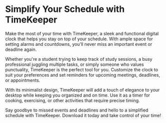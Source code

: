 <!--font:Open Sans-->

# Simplify Your Schedule with TimeKeeper

Make the most of your time with TimeKeeper, a sleek and functional digital clock that helps you stay on top of your schedule. With ample space for setting alarms and countdowns, you'll never miss an important event or deadline again.

Whether you're a student trying to keep track of study sessions, a busy professional juggling multiple tasks, or simply someone who values punctuality, TimeKeeper is the perfect tool for you. Customize the clock to suit your preferences and set reminders for upcoming meetings, deadlines, or appointments.

With its minimalist design, TimeKeeper will add a touch of elegance to your desktop while keeping you organized and on time. Use it as a timer for cooking, exercising, or other activities that require precise timing.

Say goodbye to missed events and deadlines and hello to a simplified schedule with TimeKeeper. Download it today and take control of your time!

<!--

Write me markdown content of website with wallpaper:

"A wallpaper featuring a simple graphic of a digital clock or timer, with space for setting alarms and countdowns."

The header of the page should not be copy of the text but rather a real content of the website which is using this wallpaper.


---


# TimeKeeper - Your Personal Digital Clock and Timer

Decorate your desktop with our sleek and functional wallpaper featuring a simple graphic of a digital clock or timer. With plenty of space for setting alarms and countdowns, you'll never miss an important event or deadline again.

Whether you're a student trying to keep track of study sessions, a professional juggling multiple tasks, or simply someone who values punctuality, TimeKeeper has got you covered. Customize the wallpaper to suit your preferences and stay on top of your schedule with ease.

Download TimeKeeper today and take control of your time!


---


Heading is too long, rewrite whole content.


---


# TimeKeeper - Simplify Your Schedule

Make the most of your time with TimeKeeper, a sleek and functional wallpaper featuring a simple graphic of a digital clock or timer. With ample space for setting alarms and countdowns, you'll never miss an important event or deadline again.

Whether you're a student trying to keep track of study sessions, a busy professional juggling multiple tasks, or simply someone who values punctuality, TimeKeeper is the perfect tool for you. Customize the wallpaper to suit your preferences and stay on top of your schedule with ease.

With TimeKeeper, you can set reminders for upcoming meetings, deadlines, or appointments. You can also use it as a timer for cooking, exercising, or other activities that require precise timing. Plus, its minimalist design will add a touch of elegance to your desktop.

Download TimeKeeper today and simplify your schedule!


---


Heading is too long, rewrite whole content.


---


# TimeKeeper - Simplify Your Schedule with a Sleek Digital Clock Wallpaper

Stay on top of your schedule with TimeKeeper, the perfect tool for students, professionals, and anyone who values punctuality. Our sleek digital clock wallpaper features a simple graphic of a clock or timer with ample space for setting alarms and countdowns.

Customize the wallpaper to suit your preferences and set reminders for upcoming meetings, deadlines, or appointments. You can also use it as a timer for cooking, exercising, or other activities that require precise timing.

With its minimalist design, TimeKeeper will add a touch of elegance to your desktop while keeping you organized and on time. Say goodbye to missed events and deadlines and hello to a simplified schedule.

Download TimeKeeper today and simplify your schedule with ease!


---


Heading should not include word "wallpaper". The website should not be about the wallpaper itself, wallpaper is just a related background, rewrite whole content.


---


# TimeKeeper - Simplify Your Schedule with a Sleek Digital Clock

Make the most of your time with TimeKeeper, a sleek and functional digital clock that helps you stay on top of your schedule. With ample space for setting alarms and countdowns, you'll never miss an important event or deadline again.

Whether you're a student trying to keep track of study sessions, a busy professional juggling multiple tasks, or simply someone who values punctuality, TimeKeeper is the perfect tool for you. Customize the clock to suit your preferences and set reminders for upcoming meetings, deadlines, or appointments.

With its minimalist design, TimeKeeper will add a touch of elegance to your desktop while keeping you organized and on time. Use it as a timer for cooking, exercising, or other activities that require precise timing.

Say goodbye to missed events and deadlines and hello to a simplified schedule with TimeKeeper. Download it today and take control of your time!


---


Write me a Google font which is best fitting for the website.

Pick from the list:
- Exo 2
- Great Vibes
- Playfair Display
- Orbitron
- Barlow Condensed
- IBM Plex Sans
- Lobster
- Open Sans
- Roboto
- Poppins
- Montserrat
- Lato
- Inter
- Dancing Script
- Raleway
- Futura
- Alegreya


Write just the font name nothing else.


---


Open Sans

-->
